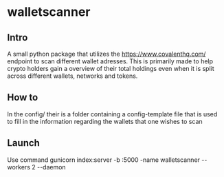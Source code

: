 # walletscanner

## Intro
A small python package that utilizes the https://www.covalenthq.com/ endpoint to scan different wallet adresses. This is primarily made to help crypto holders gain a overview of their total holdings even when it is split across different wallets, networks and tokens.

## How to
In the config/ their is a folder containing a config-template file that is used to fill in the information regarding the wallets that one wishes to scan

## Launch

Use command gunicorn index:server -b :5000 -name walletscanner --workers 2  --daemon

